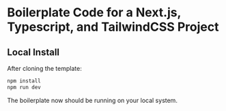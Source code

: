 # Boilerplate Code for a Next.js, Typescript, and TailwindCSS Project 

## Local Install

After cloning the template:
```bash
npm install
npm run dev
```

The boilerplate now should be running on your local system. 
